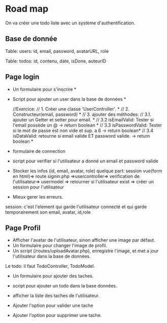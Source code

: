 # Road map

On va créer une todo liste avec un système d'authentification.

## Base de donnée

Table: users: id, email, password, avatarURL, role 

Table: todos: id, contenu, date, isDone, auteurID 

## Page login

- Un formulaire pour s'inscrire * 
- Script pour ajouter un user dans la base de données  *

  //Exercice:
  // 1. Créer une classe 'UserController'. *
  // 2. Constructeur(email, password) *
  // 3. ajouter des méthodes:
  //  3.1. ajouter un Getter et setter pour email. *
  //  3.2 isEmailValid: Tester si l'email possède un @ -> return boolean *
  //  3.3 isPasswordValid: Tester si le mot de passe est non vide et sup. a 6 -> return boolean*
  //  3.4 isDataValid: retourne si email valide ET password valide. -> return boolean *


- formulaire de connection 
- script pour verifier si l'utilisateur a donné un email et password valide 
- Stocker les infos (id, email, avatar, role) quelque part: session 
vue(form en html)=> route signin.php =>usercontroller=> verification de l'utilisateur=> usermodel => retourner si l'utilisateur exist => créer un session pour l'utilisateur

- Mieux gerer les erreurs.



session: c'est l'element qui garde l'utilisateur connecté et qui garde temporairement son email, avatar, id,role
## Page Profil

- Afficher l'avatar de l'utilisateur, sinon afficher une image par défaut. 
- Un formulaire pour changer l'image de profil.
- Un script (/routes/uploadAvatar.php), enregistre l'image, et met a jour l'utilisateur dans la base de données.

Le todo: il faut TodoController, TodoModel.

- Un formulaire pour ajouter des taches. 
- script pour ajouter un todo dans la base données.

- afficher la liste des taches de l'utilisateur.
- Ajouter l'option pour valider une tache 
- Ajouter l'option pour supprimer une tache. 



